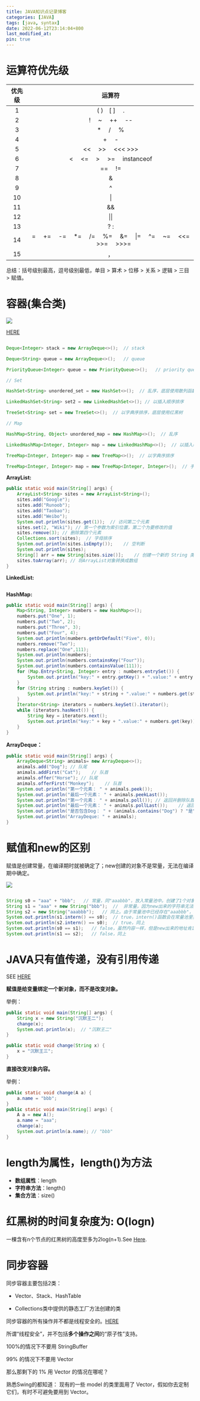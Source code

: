 ```yaml
---
title: JAVA知识点记录博客
categories: [JAVA]
tags: [java, syntax]
date: 2022-06-12T23:14:04+800
last_modified_at: 
pin: true
---
```


# 运算符优先级

优先级 |运算符
:-----:|:------:
1 | ( )　[ ] 　.
2 | ! 　~　 ++　 --
3 | *　 /　 %
4 | +　 -
5 | << 　>>　 <<<  >>>
6 | < 　<=　 > 　>=　 instanceof
7 | == 　!=
8 | &
9 | ^
10 | \|
11 | &&
12 | \|\| 
13 | ? :
14 | = 　+= 　-= 　*=　 /=　 %=　 &=　 \|=　 ^=　 ~= 　<<= 　>>=　 >>>=
15 | ，

总结：括号级别最高，逗号级别最低，单目 > 算术 > 位移 > 关系 > 逻辑 > 三目 > 赋值。



# 容器(集合类)

![](/images/posts/2022-06-19-22-51-30.png)

[HERE](https://zhuanlan.zhihu.com/p/29421226)

```java

Deque<Integer> stack = new ArrayDeque<>();  // stack

Deque<String> queue = new ArrayDeque<>();   // queue

PriorityQueue<Integer> queue = new PriorityQueue<>();   // priority queue

// Set

HashSet<String> unordered_set = new HashSet<>();  // 乱序，底层使用散列函数

LinkedHashSet<String> set2 = new LinkedHashSet<>(); // 以插入顺序排序

TreeSet<String> set = new TreeSet<>();  // 以字典序排序，底层使用红黑树

// Map

HashMap<String, Object> unordered_map = new HashMap<>();  // 乱序

LinkedHashMap<Integer, Integer> map = new LinkedHashMap<>();  // 以插入顺序排序

TreeMap<Integer, Integer> map = new TreeMap<>();  // 以字典序排序

TreeMap<Integer, Integer> map = new TreeMap<Integer, Integer>();  // 手动加泛型，多一些约束少一些出错。在运行期没有任何区别, java的泛型只在编译期有效。

```

**ArrayList:**

```java
public static void main(String[] args) {
    ArrayList<String> sites = new ArrayList<String>();
    sites.add("Google");
    sites.add("Runoob");
    sites.add("Taobao");
    sites.add("Weibo");
    System.out.println(sites.get(1));  // 访问第二个元素
    sites.set(2, "Wiki"); // 第一个参数为索引位置，第二个为要修改的值
    sites.remove(3); // 删除第四个元素
    Collections.sort(sites);  // 字母排序
    System.out.println(sites.isEmpty());    // 空判断
    System.out.println(sites);
    String[] arr = new String[sites.size()];    // 创建一个新的 String 类型的数组
    sites.toArray(arr); // 将ArrayList对象转换成数组
}
```

**LinkedList:**

```java

```

**HashMap:**

```java
public static void main(String[] args) {
    Map<String, Integer> numbers = new HashMap<>();
    numbers.put("One", 1);
    numbers.put("Two", 2);
    numbers.put("Three", 3);
    numbers.put("Four", 4);
    System.out.println(numbers.getOrDefault("Five", 0));
    numbers.remove("Two");
    numbers.replace("One",111);
    System.out.println(numbers);
    System.out.println(numbers.containsKey("Four"));
    System.out.println(numbers.containsValue(111));
    for (Map.Entry<String, Integer> entry : numbers.entrySet()) {
        System.out.println("key:" + entry.getKey() + ".value:" + entry.getValue());
    }
    for (String string : numbers.keySet()) {
        System.out.println("key:" + string + ".value:" + numbers.get(string));
    }
    Iterator<String> iterators = numbers.keySet().iterator();
    while (iterators.hasNext()) {
        String key = iterators.next();
        System.out.println("key:" + key + ".value:" + numbers.get(key));
    }
}
```

**ArrayDeque：**

```java
public static void main(String[] args) {
    ArrayDeque<String> animals= new ArrayDeque<>();
    animals.add("Dog"); // 队尾
    animals.addFirst("Cat");    // 队首
    animals.offer("Horse"); // 队尾
    animals.offerFirst("Monkey");    // 队首
    System.out.println("第一个元素： " + animals.peek());
    System.out.println("最后一个元素： " + animals.peekLast());
    System.out.println("第一个元素： " + animals.poll()); // 返回并删除队首元素
    System.out.println("最后一个元素： " + animals.pollLast());    // 返回并删除队尾元素
    System.out.println("是否包含Dog： " + (animals.contains("Dog") ? "是" : "否"));    // 判断是否包含某个元素
    System.out.println("ArrayDeque: " + animals);
}
```






# 赋值和new的区别

赋值是创建常量，在编译期时就被确定了；new创建的对象不是常量，无法在编译期中确定。

![](/images/posts/2022-06-20-23-26-39.png)

```java

String s0 = "aaa" + "bbb";   // 常量，同"aaabbb"，放入常量池中。创建了1个对象
String s1 = "aaa" + new String("bbb");  //  非常量，因为new出来的字符串无法在编译期中确定。创建了4个对象
String s2 = new String("aaabbb");   // 同上。由于常量池中已经存在"aaabbb"，因此只创建了1个对象
System.out.println(s1.intern() == s0);  // true，intern()函数会在常量池里找是否相同的字符串，有则返回常量池的引用
System.out.println(s2.intern() == s0);  // true，同上
System.out.println(s0 == s1);   // false，虽然内容一样，但是new出来的地址肯定不一样
System.out.println(s1 == s2);   // false，同上
```



# JAVA只有值传递，没有引用传递

SEE [HERE](http://www.itwanger.com/java/2020/01/03/java-string-reference-pass.html)

**赋值是给变量绑定一个新对象，而不是改变对象。**

举例：

```java
public static void main(String[] args) {
    String x = new String("沉默王二");
    change(x);
    System.out.println(x);  // "沉默王二"
}

public static void change(String x) {
    x = "沉默王三";
}
```

**直接改变对象内容。**

举例：

```java
public static void change(A a) {
    a.name = "bbb";
}
public static void main(String[] args) {
    A a = new A();
    a.name = "aaa";
    change(a);
    System.out.println(a.name); // "bbb"
}
```

# length为属性，length()为方法

- **数组属性**：length
- **字符串方法**：length()
- **集合方法**：size()

# 红黑树的时间复杂度为: O(logn)

一棵含有n个节点的红黑树的高度至多为2log(n+1).See [Here](https://www.cnblogs.com/skywang12345/p/3245399.html).


# 同步容器

同步容器主要包括2类：

- Vector、Stack、HashTable

- Collections类中提供的静态工厂方法创建的类

同步容器的所有操作并不都是线程安全的。[HERE](https://blog.csdn.net/qq1169091731/article/details/83067124)

所谓“线程安全”，并不包括**多个操作之间**的“原子性”支持。

100%的情况下不要用 StringBuffer

99% 的情况下不要用 Vector

那么那剩下的 1% 用 Vector 的情况在哪呢？

熟悉Swing的都知道： 现有的一些 model 的类里面用了 Vector，假如你去定制它们，有时不可避免要用到 Vector。


